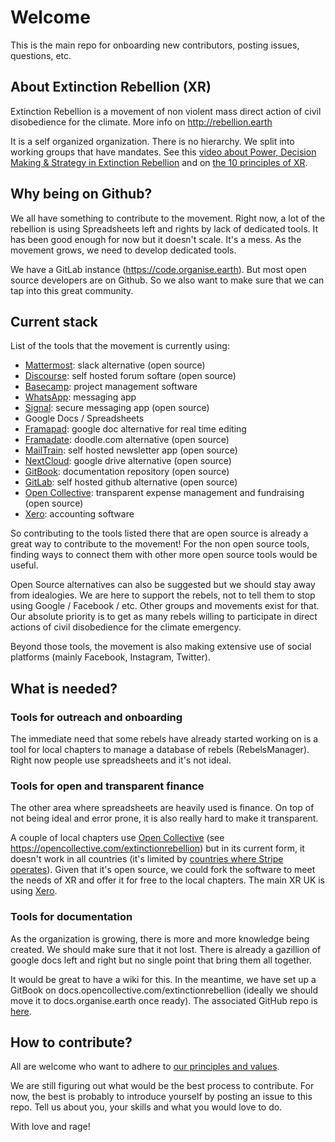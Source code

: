 # Welcome
This is the main repo for onboarding new contributors, posting issues, questions, etc.

## About Extinction Rebellion (XR)

Extinction Rebellion is a movement of non violent mass direct action of civil disobedience for the climate.
More info on http://rebellion.earth

It is a self organized organization. There is no hierarchy. We split into working groups that have mandates.
See this [video about Power, Decision Making & Strategy in Extinction Rebellion](https://www.youtube.com/watch?v=Hsh5eWVksCE) and on [the 10 principles of XR](https://www.youtube.com/watch?v=6se6c5qvuV4).

## Why being on Github?

We all have something to contribute to the movement. 
Right now, a lot of the rebellion is using Spreadsheets left and rights by lack of dedicated tools. 
It has been good enough for now but it doesn't scale. It's a mess.
As the movement grows, we need to develop dedicated tools.

We have a GitLab instance (https://code.organise.earth).
But most open source developers are on Github. So we also want to make sure that we can tap into this great community.

## Current stack

List of the tools that the movement is currently using:

- [Mattermost](https://mattermost.com): slack alternative (open source)
- [Discourse](https://www.discourse.org/): self hosted forum softare (open source)
- [Basecamp](https://basecamp.com): project management software
- [WhatsApp](https://whatsapp.com): messaging app
- [Signal](https://signal.org/): secure messaging app (open source)
- Google Docs / Spreadsheets
- [Framapad](https://framapad.org/): google doc alternative for real time editing
- [Framadate](https://framadate.org/): doodle.com alternative (open source)
- [MailTrain](https://mailtrain.org/): self hosted newsletter app (open source)
- [NextCloud](https://nextcloud.com): google drive alternative (open source)
- [GitBook](https://gitbook.com): documentation repository (open source)
- [GitLab](https://gitlab.com): self hosted github alternative (open source)
- [Open Collective](https://opencollective.com): transparent expense management and fundraising (open source)
- [Xero](https://xero.com): accounting software

So contributing to the tools listed there that are open source is already a great way to contribute to the movement!
For the non open source tools, finding ways to connect them with other more open source tools would be useful. 

Open Source alternatives can also be suggested but we should stay away from idealogies. We are here to support the rebels, not to tell them to stop using Google / Facebook / etc. Other groups and movements exist for that. Our absolute priority is to get as many rebels willing to participate in direct actions of civil disobedience for the climate emergency.

Beyond those tools, the movement is also making extensive use of social platforms (mainly Facebook, Instagram, Twitter).

## What is needed?

### Tools for outreach and onboarding

The immediate need that some rebels have already started working on is a tool for local chapters to manage a database of rebels (RebelsManager). Right now people use spreadsheets and it's not ideal.

### Tools for open and transparent finance
The other area where spreadsheets are heavily used is finance. On top of not being ideal and error prone, it is also really hard to make it transparent.

A couple of local chapters use [Open Collective](https://opencollective.com) (see https://opencollective.com/extinctionrebellion) but in its current form, it doesn't work in all countries (it's limited by [countries where Stripe operates](https://stripe.com/global)). Given that it's open source, we could fork the software to meet the needs of XR and offer it for free to the local chapters.
The main XR UK is using [Xero](https://xero.com).

### Tools for documentation
As the organization is growing, there is more and more knowledge being created. We should make sure that it not lost.
There is already a gazillion of google docs left and right but no single point that bring them all together.

It would be great to have a wiki for this.
In the meantime, we have set up a GitBook on docs.opencollective.com/extinctionrebellion (ideally we should move it to docs.organise.earth once ready). The associated GitHub repo is [here](https://github.com/extinctionrebellion/docs).

## How to contribute?

All are welcome who want to adhere to [our principles and values](https://github.com/extinctionrebellion/extinctionrebellion/blob/master/principles.md).

We are still figuring out what would be the best process to contribute.
For now, the best is probably to introduce yourself by posting an issue to this repo.
Tell us about you, your skills and what you would love to do.

With love and rage!
